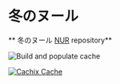 # 冬のヌール

** 冬のヌール [NUR](https://github.com/nix-community/NUR) repository**

![Build and populate cache](https://github.com/TahlonBrahic/fuyu-no-nur/workflows/Build%20and%20populate%20cache/badge.svg)

[![Cachix Cache](https://img.shields.io/badge/cachix-inexorae.cachix.org.svg)](https://inexorae.cachix.org)
